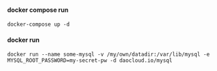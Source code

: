 
#### docker compose run

```
docker-compose up -d
```
#### docker run

```
docker run --name some-mysql -v /my/own/datadir:/var/lib/mysql -e MYSQL_ROOT_PASSWORD=my-secret-pw -d daocloud.io/mysql
```